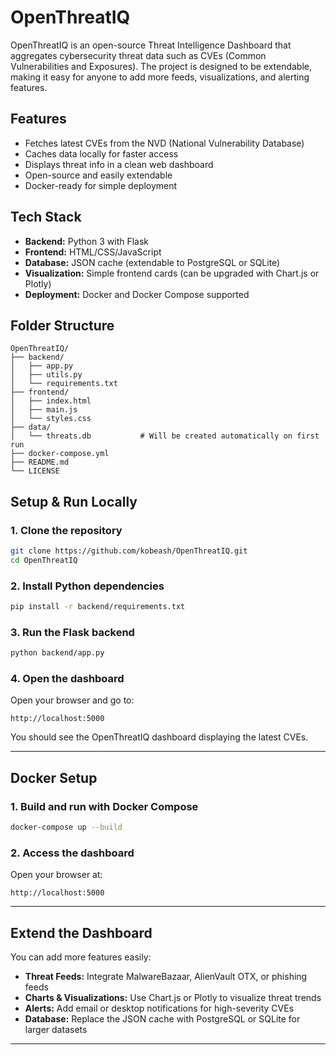 # OpenThreatIQ

OpenThreatIQ is an open-source Threat Intelligence Dashboard that aggregates cybersecurity threat data such as CVEs (Common Vulnerabilities and Exposures). The project is designed to be extendable, making it easy for anyone to add more feeds, visualizations, and alerting features.

## Features
- Fetches latest CVEs from the NVD (National Vulnerability Database)
- Caches data locally for faster access
- Displays threat info in a clean web dashboard
- Open-source and easily extendable
- Docker-ready for simple deployment

## Tech Stack
- **Backend:** Python 3 with Flask
- **Frontend:** HTML/CSS/JavaScript
- **Database:** JSON cache (extendable to PostgreSQL or SQLite)
- **Visualization:** Simple frontend cards (can be upgraded with Chart.js or Plotly)
- **Deployment:** Docker and Docker Compose supported

## Folder Structure
```
OpenThreatIQ/
├── backend/
│   ├── app.py
│   ├── utils.py
│   └── requirements.txt
├── frontend/
│   ├── index.html
│   ├── main.js
│   └── styles.css
├── data/
│   └── threats.db           # Will be created automatically on first run
├── docker-compose.yml
├── README.md
└── LICENSE
```

## Setup & Run Locally

### 1. Clone the repository
```bash
git clone https://github.com/kobeash/OpenThreatIQ.git
cd OpenThreatIQ
```

### 2. Install Python dependencies
```bash
pip install -r backend/requirements.txt
```

### 3. Run the Flask backend
```bash
python backend/app.py
```

### 4. Open the dashboard
Open your browser and go to:  
```
http://localhost:5000
```

You should see the OpenThreatIQ dashboard displaying the latest CVEs.

---

## Docker Setup

### 1. Build and run with Docker Compose
```bash
docker-compose up --build
```

### 2. Access the dashboard
Open your browser at:  
```
http://localhost:5000
```

---

## Extend the Dashboard

You can add more features easily:
- **Threat Feeds:** Integrate MalwareBazaar, AlienVault OTX, or phishing feeds
- **Charts & Visualizations:** Use Chart.js or Plotly to visualize threat trends
- **Alerts:** Add email or desktop notifications for high-severity CVEs
- **Database:** Replace the JSON cache with PostgreSQL or SQLite for larger datasets

---
